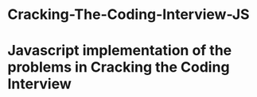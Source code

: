 # Cracking-The-Coding-Interview-JS
# Javascript implementation of the problems in Cracking the Coding Interview
